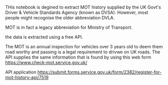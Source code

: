 THis notebook is degined to extract MOT history supplied by the UK Govt's Driver & Vehicle Standards Agency (known as DVSA).
However, most people might recognise the older abbreviation DVLA.

MOT is in fact a legacy abbreviation for Ministry of Transport.

the data is extracted using a free API.

The MOT is an annual inspection for vehicles over 3 years old to deem them road worthy and passing is a legal requirement to drivwe on UK roads.
The API supplies the same information that is found by using this web form https://www.check-mot.service.gov.uk/

API application https://submit.forms.service.gov.uk/form/2382/register-for-mot-history-api/7519


